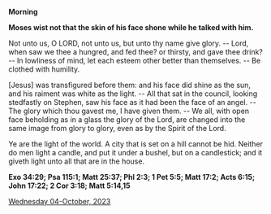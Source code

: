 **Morning**

**Moses wist not that the skin of his face shone while he talked with him.**
 
Not unto us, O LORD, not unto us, but unto thy name give glory. -- Lord, when saw we thee a hungred, and fed thee? or thirsty, and gave thee drink? -- In lowliness of mind, let each esteem other better than themselves. -- Be clothed with humility.
 
[Jesus] was transfigured before them: and his face did shine as the sun, and his raiment was white as the light. -- All that sat in the council, looking stedfastly on Stephen, saw his face as it had been the face of an angel. -- The glory which thou gavest me, I have given them. -- We all, with open face beholding as in a glass the glory of the Lord, are changed into the same image from glory to glory, even as by the Spirit of the Lord.
 
Ye are the light of the world. A city that is set on a hill cannot be hid. Neither do men light a candle, and put it under a bushel, but on a candlestick; and it giveth light unto all that are in the house.  

**Exo 34:29; Psa 115:1; Matt 25:37; Phl 2:3; 1 Pet 5:5; Matt 17:2; Acts 6:15; John 17:22; 2 Cor 3:18; Matt 5:14,15**

[Wednesday 04-October, 2023](https://t.me/daily_light)
